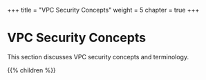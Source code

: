 +++
title = "VPC Security Concepts"
weight = 5
chapter = true
+++


# VPC Security Concepts
This section discusses VPC security concepts and terminology.

{{% children %}}
